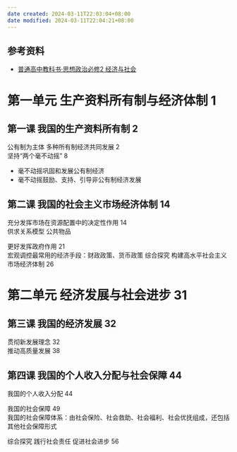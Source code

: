 ```yaml
---
date created: 2024-03-11T22:03:04+08:00
date modified: 2024-03-11T22:04:21+08:00
---
```

## 参考资料

- [普通高中教科书·思想政治必修2 经济与社会](https://basic.smartedu.cn/tchMaterial/detail?contentType=assets_document&contentId=e36cf7c0-c787-4b34-ba7a-84a78baac331&catalogType=tchMaterial&subCatalog=tchMaterial)

# 第一单元 生产资料所有制与经济体制 1  

## 第一课 我国的生产资料所有制 2  

公有制为主体 多种所有制经济共同发展 2  
坚持“两个毫不动摇” 8  
- 毫不动摇巩固和发展公有制经济
- 毫不动摇鼓励、支持、引导非公有制经济发展

## 第二课 我国的社会主义市场经济体制 14  

充分发挥市场在资源配置中的决定性作用 14  
供求关系模型
公共物品

更好发挥政府作用 21  
宏观调控最常用的经济手段：财政政策、货币政策
综合探究 构建高水平社会主义市场经济体制 26  

# 第二单元 经济发展与社会进步 31  

## 第三课 我国的经济发展 32  

贯彻新发展理念 32  
推动高质量发展 38  

## 第四课 我国的个人收入分配与社会保障 44  

我国的个人收入分配 44  

我国的社会保障 49  
我国的社会保障体系：由社会保险、社会救助、社会福利、社会优抚组成，还包括其他社会保障形式

综合探究 践行社会责任 促进社会进步 56  
